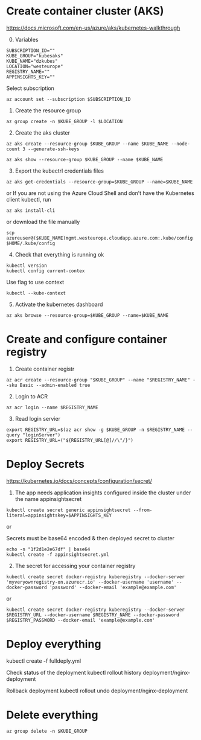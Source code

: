 # Create container cluster (AKS)
https://docs.microsoft.com/en-us/azure/aks/kubernetes-walkthrough

0. Variables
```
SUBSCRIPTION_ID=""
KUBE_GROUP="kubesaks"
KUBE_NAME="dzkubes"
LOCATION="westeurope"
REGISTRY_NAME=""
APPINSIGHTS_KEY=""
```

Select subscription
```
az account set --subscription $SUBSCRIPTION_ID
```

1. Create the resource group
```
az group create -n $KUBE_GROUP -l $LOCATION
```


2. Create the aks cluster
```
az aks create --resource-group $KUBE_GROUP --name $KUBE_NAME --node-count 3 --generate-ssh-keys
```

```
az aks show --resource-group $KUBE_GROUP --name $KUBE_NAME
```

3. Export the kubectrl credentials files
```
az aks get-credentials --resource-group=$KUBE_GROUP --name=$KUBE_NAME
```

or If you are not using the Azure Cloud Shell and don’t have the Kubernetes client kubectl, run 
```
az aks install-cli
```

or download the file manually
```
scp azureuser@($KUBE_NAME)mgmt.westeurope.cloudapp.azure.com:.kube/config $HOME/.kube/config
```

4. Check that everything is running ok
```
kubectl version
kubectl config current-contex
```

Use flag to use context
```
kubectl --kube-context
```

5. Activate the kubernetes dashboard
```
az aks browse --resource-group=$KUBE_GROUP --name=$KUBE_NAME
```

# Create and configure container registry

1. Create container registr
```
az acr create --resource-group "$KUBE_GROUP" --name "$REGISTRY_NAME" --sku Basic --admin-enabled true
```

2. Login to ACR
```
az acr login --name $REGISTRY_NAME
```

3. Read login servier
```
export REGISTRY_URL=$(az acr show -g $KUBE_GROUP -n $REGISTRY_NAME --query "loginServer")
export REGISTRY_URL=("${REGISTRY_URL[@]//\"/}")
```

# Deploy Secrets
https://kubernetes.io/docs/concepts/configuration/secret/

1. The app needs application insights configured inside the cluster under the name appinsightsecret
```
kubectl create secret generic appinsightsecret --from-literal=appinsightskey=$APPINSIGHTS_KEY
```

or 

Secrets must be base64 encoded  & then deployed secret to cluster
```
echo -n "1f2d1e2e67df" | base64
kubectl create -f appinsightsecret.yml
```

2. The secret for accessing your container registry

```
kubectl create secret docker-registry kuberegistry --docker-server 'myveryownregistry-on.azurecr.io' --docker-username 'username' --docker-password 'password' --docker-email 'example@example.com'

```

or

```
kubectl create secret docker-registry kuberegistry --docker-server $REGISTRY_URL --docker-username $REGISTRY_NAME --docker-password $REGISTRY_PASSWORD --docker-email 'example@example.com'
```

# Deploy everything

kubectl create -f fulldeply.yml

Check status of the deployment
kubectl rollout history deployment/nginx-deployment

Rollback deployment
kubectl rollout undo deployment/nginx-deployment

# Delete everything
```
az group delete -n $KUBE_GROUP
```
